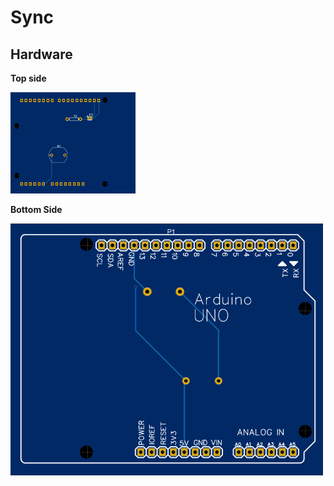 # Sync


## Hardware

**Top side**

<img src=https://github.com/bgarrido7/feup-sele/blob/master/Final%20Project/sync_t4_b10/images/pcb_bottom.png width=200>

**Bottom Side**

<img src=https://github.com/bgarrido7/feup-sele/blob/master/Final%20Project/sync_t4_b10/images/pcb_top.png width=500>
